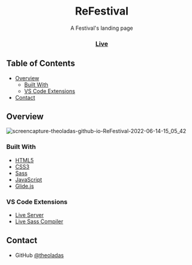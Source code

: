 <h1 align="center">ReFestival</h1>

<div align="center">
   A Festival's landing page 
</div>

<div align="center">
  <h3>
    <a href="https://theoladas.github.io/ReFestival/">
      Live
    </a>
  </h3>
</div>

<!-- TABLE OF CONTENTS -->

## Table of Contents

- [Overview](#overview)
  - [Built With](#built-with)
  - [VS Code Extensions](#vs-code-extensions)
- [Contact](#contact)

<!-- OVERVIEW -->

## Overview

![screencapture-theoladas-github-io-ReFestival-2022-06-14-15_05_42](https://user-images.githubusercontent.com/67963370/173600383-7980de7c-0fd8-4d3b-9871-3a13e67f0c15.png)

### Built With

- [HTML5](https://developer.mozilla.org/en-US/docs/Learn/Getting_started_with_the_web/HTML_basics)
- [CSS3](https://developer.mozilla.org/en-US/docs/Web/CSS)
- [Sass](https://sass-lang.com/)
- [JavaScript](https://developer.mozilla.org/en-US/docs/Web/JavaScript)
- [Glide.js](https://glidejs.com)

### VS Code Extensions

- [Live Server](https://marketplace.visualstudio.com/items?itemName=ritwickdey.LiveServer)
- [Live Sass Compiler](https://marketplace.visualstudio.com/items?itemName=ritwickdey.live-sass)

## Contact

- GitHub [@theoladas](https://github.com/theoladas)
